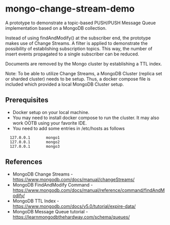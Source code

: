 # mongo-change-stream-demo

A prototype to demonstrate a topic-based PUSH/PUSH Message Queue implementation based on a MongoDB collection. 

Instead of using findAndModify() at the subscriber end, the prototype makes use of Change Streams. A filter 
is applied to demonstrate the possibility of establishing subscription topics. This way, the number of insert events
propagated to a single subscriber can be reduced. 

Documents are removed by the Mongo cluster by establishing a TTL index.

Note: To be able to utilize Change Streams, a MongoDB Cluster (replica set or sharded cluster) needs to be setup.
Thus, a docker compose file is included which provided a local MongoDB Cluster setup.

## Prerequisites

* Docker setup on your local machine.
* You may need to install docker compose to run the cluster. It may also work OOTB using your favorite IDE.
* You need to add some entries in /etc/hosts as follows
````
  127.0.0.1       mongo1
  127.0.0.1       mongo2  
  127.0.0.1       mongo3
````
## References

* MongoDB Change Streams - https://www.mongodb.com/docs/manual/changeStreams/
* MongoDB FindAndModify Command - https://www.mongodb.com/docs/manual/reference/command/findAndModify/
* MongoDB TTL Index - https://www.mongodb.com/docs/v5.0/tutorial/expire-data/
* MongoDB Message Queue tutorial  - https://learnmongodbthehardway.com/schema/queues/




